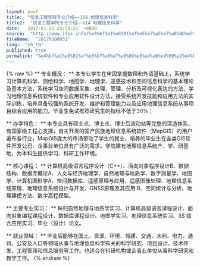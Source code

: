```yaml
---
layout: post
title:  "信息工程学院专业介绍——114 地理信息科学"
title2:  "信息工程学院专业介绍——114 地理信息科学"
date:   2017-01-01 23:50:31  +0800
source:  "http://www.jfox.info/%e4%bf%a1%e6%81%af%e5%b7%a5%e7%a8%8b%e5%ad%a6%e9%99%a2%e4%b8%93%e4%b8%9a%e4%bb%8b%e7%bb%8d-114-%e5%9c%b0%e7%90%86%e4%bf%a1%e6%81%af%e7%a7%91%e5%ad%a6.html"
fileName:  "20170100931"
lang:  "zh_CN"
published: true
permalink: "%e4%bf%a1%e6%81%af%e5%b7%a5%e7%a8%8b%e5%ad%a6%e9%99%a2%e4%b8%93%e4%b8%9a%e4%bb%8b%e7%bb%8d-114-%e5%9c%b0%e7%90%86%e4%bf%a1%e6%81%af%e7%a7%91%e5%ad%a6.html"
---
```

{% raw %}
** 专业概况： ** 本专业学生在牢固掌握数理和外语基础上，系统学习计算机科学、测绘科学、地图学、地理学、遥感技术和空间信息科学的基本理论及基本方法，系统学习空间数据采集、处理、管理、分析及可视化表达的方法，学习地理信息系统软件和专业应用软件设计方法，接受系统开发技能和应用方法的实际训练，培养具备较强的系统开发、维护和管理能力以及应用地理信息系统从事项目综合应用的能力。毕业生免试推荐研究生的指标不低于30%； 

** 办学特色： ** 本专业具有硕士点、博士点、博士后流动站等完整的深造体系，有国家级工程心支撑，自主开发的国产民族地理信息系统软件（MapGIS）的用户遍布各行业，MapGIS庞大的市场带动了学生的就业，培养的毕业生在各类GIS软件开发公司、企事业单位具有广泛的需求。学院建有地理信息系统产、学、研基地，为本科生提供学习、科研工作环境。 

** 核心课程： ** 计算机高级语言程序设计（C++）、面向对象程序设计B、数据结构、数据库概论A、人文与经济地理学、自然地理与地质学、数字测量学、地图学、计算机图形学A、空间数据库、遥感原理与应用、遥感图像处理、地理信息系统原理、地理信息系统设计与开发、GNSS原理及其应用 B、空间统计与分析、地理建模方法、数字高程模型。 

** 主要专业实习： ** 秭归自然地理与地质学实习、计算机高级语言课程设计、面向对象编程课程设计、数据库课程设计、地图学实习、地理信息系统实习、3S 综合应用实习、毕业（设计）论文。 

** 就业领域： ** 毕业后能够在国土、资源、环境、城建、交通、水利、电力、通讯、公安及人口等领域从事与地理信息科学有关的科学研究、项目设计、技术开发、工程管理和信息服务等工作。也适合在科研机构或企事业单位从事科学研究和教学工作。
{% endraw %}
